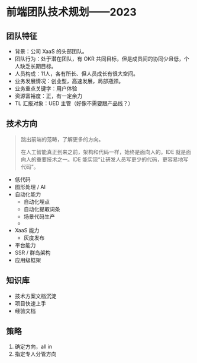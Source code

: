 # 前端团队技术规划——2023



## 团队特征

- 背景：公司 XaaS 的头部团队。
- 团队行为：处于潜在团队，有 OKR 共同目标，但是成员间的协同少且低，个人缺乏长期目标。
- 人员构成：11人，各有所长、但人员成长有很大空间。
- 业务发展情况：创业型，高速发展，局部瓶颈。
- 业务重点关键字：用户体验
- 资源富裕度：正，有一定余力
- TL 汇报对象：UED 主管（好像不需要跟产品线？）

## 技术方向

> 跳出前端的范畴，了解更多的方向。
>
> 在人工智能真正到来之前，架构和代码一样，始终是面向人的。IDE 就是面向人的重要技术之一。IDE 能实现“让研发人员写更少的代码，更容易地写代码”。

- 低代码
- 图形处理 / AI
- 自动化能力
  - 自动化埋点
  - 自动化提取词条
  - 场景代码生产
  - 
- XaaS 能力
  - 灰度发布
- 平台能力
- SSR / 群岛架构
- 应用级框架

## 知识库

- 技术方案文档沉淀
- 项目快速上手
- 经验文档

## 策略

1. 确定方向，all in 
2. 指定专人分管方向

